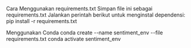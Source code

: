Cara Menggunakan requirements.txt
    Simpan file ini sebagai requirements.txt
    Jalankan perintah berikut untuk menginstal dependensi:
        pip install -r requirements.txt

Menggunakan Conda
    conda create --name sentiment_env --file requirements.txt
    conda activate sentiment_env
